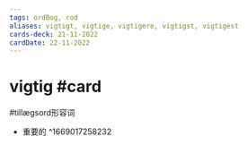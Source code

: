 ```yaml
---
tags: ordBog, rod
aliases: vigtigt, vigtige, vigtigere, vigtigst, vigtigest
cards-deck: 21-11-2022
cardDate: 22-11-2022
---
```


# vigtig #card 

#tillægsord形容词 
- 重要的
^1669017258232
